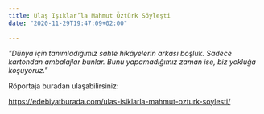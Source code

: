 ```yaml
---
title: Ulaş Işıklar’la Mahmut Öztürk Söyleşti
date: "2020-11-29T19:47:09+02:00"

---
```

*"Dünya için tanımladığımız sahte hikâyelerin arkası boşluk. Sadece kartondan ambalajlar bunlar. Bunu yapamadığımız zaman ise, biz yokluğa koşuyoruz."*

Röportaja buradan ulaşabilirsiniz:

https://edebiyatburada.com/ulas-isiklarla-mahmut-ozturk-soylesti/
